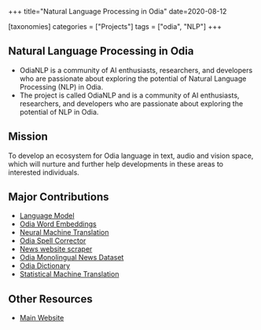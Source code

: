 +++
title="Natural Language Processing in Odia"
date=2020-08-12

[taxonomies]
categories = ["Projects"]
tags = ["odia", "NLP"]
+++

## Natural Language Processing in Odia

* OdiaNLP is a community of AI enthusiasts, researchers, and developers who are passionate about exploring the potential of Natural Language Processing (NLP) in Odia.
* The project is called OdiaNLP and is a community of AI enthusiasts, researchers, and developers who are passionate about exploring the potential of NLP in Odia.

## Mission
To develop an ecosystem for Odia language in text, audio and vision space, which will nurture and further help developments in these areas to interested individuals.

## Major Contributions
* [Language Model](https://github.com/OdiaNLP/language-modeling)
* [Odia Word Embeddings](https://github.com/OdiaNLP/word-embeddings)
* [Neural Machine Translation](https://github.com/OdiaNLP/NMT)
* [Odia Spell Corrector](https://github.com/OdiaNLP/spelling-correction)
* [News website scraper](https://github.com/OdiaNLP/DataScraper)
* [Odia Monolingual News Dataset](https://www.kaggle.com/datasets/soumendrak/odiamonolingualnewscorpus)
* [Odia Dictionary](https://github.com/OdiaNLP/dictionary)
* [Statistical Machine Translation](https://github.com/OdiaNLP/SMT)


## Other Resources
* [Main Website](https://odianlp.github.io/)
